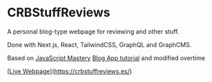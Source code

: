 # CRBStuffReviews

A personal blog-type webpage for reviewing and other stuff.

Done with Next.js, React, TailwindCSS, GraphQL and GraphCMS.

Based on [JavaScript Mastery](https://www.youtube.com/c/JavaScriptMastery) [Blog App tutorial](https://youtu.be/HYv55DhgTuA) and modified overtime

[[Live Webpage](https://vercel.com/button)](https://crbstuffreviews.es/)
